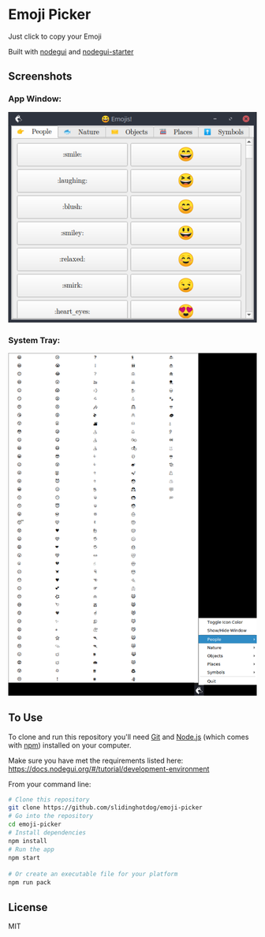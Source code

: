 # Emoji Picker
Just click to copy your Emoji

Built with [nodegui](https://github.com/nodegui/nodegui) and [nodegui-starter](https://github.com/nodegui/nodegui-starter)



## Screenshots
### App Window:
![App Window](./screenshot/emoji.png)
### System Tray:
![System Tray](./screenshot/tray.png)


## To Use

To clone and run this repository you'll need [Git](https://git-scm.com) and [Node.js](https://nodejs.org/en/download/) (which comes with [npm](http://npmjs.com)) installed on your computer.

Make sure you have met the requirements listed here: https://docs.nodegui.org/#/tutorial/development-environment

From your command line:

```bash
# Clone this repository
git clone https://github.com/slidinghotdog/emoji-picker
# Go into the repository
cd emoji-picker
# Install dependencies
npm install
# Run the app
npm start

# Or create an executable file for your platform
npm run pack
```

## License

MIT
